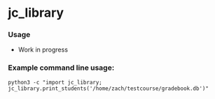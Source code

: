 # jc_library

### Usage
* Work in progress


### Example command line usage:
```
python3 -c "import jc_library; jc_library.print_students('/home/zach/testcourse/gradebook.db')"
```